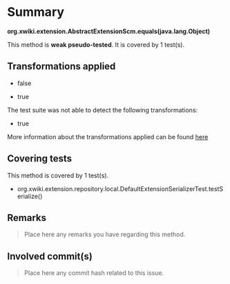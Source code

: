 # Summary
**org.xwiki.extension.AbstractExtensionScm.equals(java.lang.Object)**

This method is **weak pseudo-tested**.
It is covered by 1 test(s). 


## Transformations applied

- false

- true


The test suite was not able to detect the following transformations:
 * true 


More information about the transformations applied can be found [here](https://github.com/STAMP-project/pitest-descartes)

## Covering tests
This method is covered by 1 test(s).
* org.xwiki.extension.repository.local.DefaultExtensionSerializerTest.testSerialize()


## Remarks
> Place here any remarks you have regarding this method.

## Involved commit(s)

> Place here any commit hash related to this issue.
